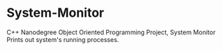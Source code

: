 # System-Monitor
C++ Nanodegree Object Oriented Programming Project, System Monitor Prints out system's running processes.
